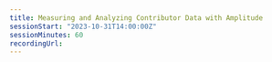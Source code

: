 ```yaml
---
title: Measuring and Analyzing Contributor Data with Amplitude
sessionStart: "2023-10-31T14:00:00Z"
sessionMinutes: 60
recordingUrl:
---
```

